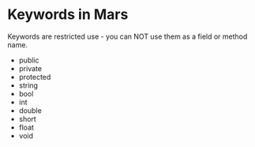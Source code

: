 Keywords in Mars
================

Keywords are restricted use - you can NOT use them as a field or method name.

- public
- private
- protected
- string
- bool
- int
- double
- short
- float
- void
